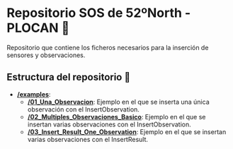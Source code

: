 # Repositorio SOS de 52ºNorth - PLOCAN 🌊

Repositorio que contiene los ficheros necesarios para la inserción de sensores y observaciones.

## Estructura del repositorio 📜

- **[/examples](https://github.com/evm-admin/pinar/tree/main/data)**:
  - **[/01_Una_Observacion](https://github.com/evm-admin/pinar/tree/main/examples/01_Una_Observacion)**: Ejemplo en el que se inserta una única observación con el InsertObservation.
  - **[/02_Multiples_Observaciones_Basico](https://github.com/evm-admin/pinar/tree/main/examples/02_Multiples_Observaciones_Basico)**: Ejemplo en el que se insertan varias observaciones con el InsertObservation.
  - **[/03_Insert_Result_One_Observation](https://github.com/evm-admin/pinar/tree/main/examples/03_Insert_Result_One_Observation)**: Ejemplo en el que se insertan varias observaciones con el InsertResult.
